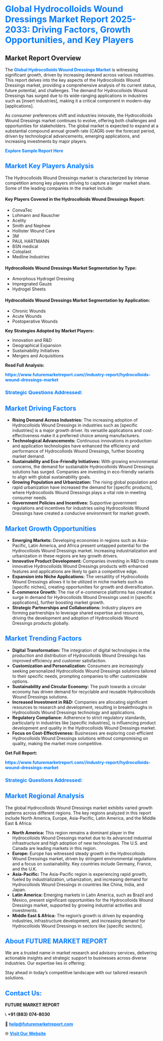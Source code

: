 <h1 style="color: #007BFF;">Global Hydrocolloids Wound Dressings Market Report 2025-2033: Driving Factors, Growth Opportunities, and Key Players</h1>

<section id="overview">
<h2>Market Report Overview</h2>
<p>The <a href="https://www.futuremarketreport.com//industry-report/hydrocolloids-wound-dressings-market" style="color: #007BFF; text-decoration: none;"><strong>Global Hydrocolloids Wound Dressings Market</strong></a> is witnessing significant growth, driven by increasing demand across various industries. This report delves into the key aspects of the Hydrocolloids Wound Dressings market, providing a comprehensive analysis of its current status, future potential, and challenges. The demand for Hydrocolloids Wound Dressings has surged due to its wide-ranging applications in industries such as [insert industries], making it a critical component in modern-day [applications].</p>
<p>As consumer preferences shift and industries innovate, the Hydrocolloids Wound Dressings market continues to evolve, offering both challenges and opportunities for stakeholders. The global market is expected to expand at a substantial compound annual growth rate (CAGR) over the forecast period, driven by technological advancements, emerging applications, and increasing investments by major players.</p>
</section>

<section id="overview">
<p><a href="https://www.futuremarketreport.com//request-sample/reportId=79893" style="color: #007BFF; text-decoration: none;"><strong>Explore Sample Report Here</strong></a></p>
</section>

<section id="key-players">
<h2 style="color: #007BFF;">Market Key Players Analysis</h2>
<p>The Hydrocolloids Wound Dressings market is characterized by intense competition among key players striving to capture a larger market share. Some of the leading companies in the market include:</p>
<h4>Key Players Covered in the Hydrocolloids Wound Dressings Report:</h4>
<ul><li>ConvaTec</li><li>Lohmann and Rauscher</li><li>Acelity</li><li>Smith and Nephew</li><li>Hollister Wound Care</li><li>3M</li><li>PAUL HARTMANN</li><li>BSN medical</li><li>Coloplast</li><li>Medline Industries</li></ul>
<h4>Hydrocolloids Wound Dressings Market Segmentation by Type:</h4>
<ul><li>Amorphous Hydrogel Dressing</li><li>Impregnated Gauze</li><li>Hydrogel Sheets</li></ul>

<h4>Hydrocolloids Wound Dressings Market Segmentation by Application:</h4>
<ul><li>Chronic Wounds</li><li>Acute Wounds</li><li>Postoperative Wounds</li></ul>
<p><strong>Key Strategies Adopted by Market Players:</strong></p>
<ul>
<li>Innovation and R&D</li>
<li>Geographical Expansion</li>
<li>Sustainability Initiatives</li>
<li>Mergers and Acquisitions</li>
</ul>
</section>

<section>
<p><strong>Read Full Analysis: </strong></p><a href="https://www.futuremarketreport.com//industry-report/hydrocolloids-wound-dressings-market" style="color: #007BFF; text-decoration: none;"><strong>https://www.futuremarketreport.com//industry-report/hydrocolloids-wound-dressings-market</strong></a>
<h3 style="color: #007BFF;">Strategic Questions Addressed:</h3>
</section>

<section id="driving-factors">
<h2 style="color: #007BFF;">Market Driving Factors</h2>
<ul>
<li><strong>Rising Demand Across Industries:</strong> The increasing adoption of Hydrocolloids Wound Dressings in industries such as [specific industries] is a major growth driver. Its versatile applications and cost-effectiveness make it a preferred choice among manufacturers.</li>
<li><strong>Technological Advancements:</strong> Continuous innovations in production and application technologies have enhanced the efficiency and performance of Hydrocolloids Wound Dressings, further boosting market demand.</li>
<li><strong>Sustainability and Eco-Friendly Initiatives:</strong> With growing environmental concerns, the demand for sustainable Hydrocolloids Wound Dressings solutions has surged. Companies are investing in eco-friendly variants to align with global sustainability goals.</li>
<li><strong>Growing Population and Urbanization:</strong> The rising global population and rapid urbanization have increased the demand for [specific products], where Hydrocolloids Wound Dressings plays a vital role in meeting consumer needs.</li>
<li><strong>Government Policies and Incentives:</strong> Supportive government regulations and incentives for industries using Hydrocolloids Wound Dressings have created a conducive environment for market growth.</li>
</ul>
</section>

<section id="growth-opportunities">
<h2 style="color: #007BFF;">Market Growth Opportunities</h2>
<ul>
<li><strong>Emerging Markets:</strong> Developing economies in regions such as Asia-Pacific, Latin America, and Africa present untapped potential for the Hydrocolloids Wound Dressings market. Increasing industrialization and urbanization in these regions are key growth drivers.</li>
<li><strong>Innovative Product Development:</strong> Companies investing in R&D to create innovative Hydrocolloids Wound Dressings products with enhanced features and applications are likely to gain a competitive edge.</li>
<li><strong>Expansion into Niche Applications:</strong> The versatility of Hydrocolloids Wound Dressings allows it to be utilized in niche markets such as [specific niches], creating opportunities for growth and diversification.</li>
<li><strong>E-commerce Growth:</strong> The rise of e-commerce platforms has created a surge in demand for Hydrocolloids Wound Dressings used in [specific applications], further boosting market growth.</li>
<li><strong>Strategic Partnerships and Collaborations:</strong> Industry players are forming partnerships to leverage shared expertise and resources, driving the development and adoption of Hydrocolloids Wound Dressings products globally.</li>
</ul>
</section>

<section id="trending-factors">
<h2 style="color: #007BFF;">Market Trending Factors</h2>
<ul>
<li><strong>Digital Transformation:</strong> The integration of digital technologies in the production and distribution of Hydrocolloids Wound Dressings has improved efficiency and customer satisfaction.</li>
<li><strong>Customization and Personalization:</strong> Consumers are increasingly seeking personalized Hydrocolloids Wound Dressings solutions tailored to their specific needs, prompting companies to offer customizable options.</li>
<li><strong>Sustainability and Circular Economy:</strong> The push towards a circular economy has driven demand for recyclable and reusable Hydrocolloids Wound Dressings solutions.</li>
<li><strong>Increased Investment in R&D:</strong> Companies are allocating significant resources to research and development, resulting in breakthroughs in Hydrocolloids Wound Dressings technology and applications.</li>
<li><strong>Regulatory Compliance:</strong> Adherence to strict regulatory standards, particularly in industries like [specific industries], is influencing product development and quality in the Hydrocolloids Wound Dressings market.</li>
<li><strong>Focus on Cost-Effectiveness:</strong> Businesses are exploring cost-efficient Hydrocolloids Wound Dressings solutions without compromising on quality, making the market more competitive.</li>
</ul>
</section>

<section>
<p><strong>Get Full Report: </strong></p><a href="https://www.futuremarketreport.com//industry-report/hydrocolloids-wound-dressings-market" style="color: #007BFF; text-decoration: none;"><strong>https://www.futuremarketreport.com//industry-report/hydrocolloids-wound-dressings-market</strong></a>
<h3 style="color: #007BFF;">Strategic Questions Addressed:</h3>
</section>


<section id="regional-analysis">
<h2 style="color: #007BFF;">Market Regional Analysis</h2>
<p>The global Hydrocolloids Wound Dressings market exhibits varied growth patterns across different regions. The key regions analyzed in this report include North America, Europe, Asia-Pacific, Latin America, and the Middle East & Africa:</p>
<ul>
<li><strong>North America:</strong> This region remains a dominant player in the Hydrocolloids Wound Dressings market due to its advanced industrial infrastructure and high adoption of new technologies. The U.S. and Canada are leading markets in this region.</li>
<li><strong>Europe:</strong> Europe has witnessed steady growth in the Hydrocolloids Wound Dressings market, driven by stringent environmental regulations and a focus on sustainability. Key countries include Germany, France, and the U.K.</li>
<li><strong>Asia-Pacific:</strong> The Asia-Pacific region is experiencing rapid growth, fueled by industrialization, urbanization, and increasing demand for Hydrocolloids Wound Dressings in countries like China, India, and Japan.</li>
<li><strong>Latin America:</strong> Emerging markets in Latin America, such as Brazil and Mexico, present significant opportunities for the Hydrocolloids Wound Dressings market, supported by growing industrial activities and investments.</li>
<li><strong>Middle East & Africa:</strong> The region’s growth is driven by expanding industries, infrastructure development, and increasing demand for Hydrocolloids Wound Dressings in sectors like [specific sectors].</li>
</ul>
</section>

<footer>
<h2 style="color: #007BFF;">About FUTURE MARKET REPORT</h2>
<p>We are a trusted name in market research and advisory services, delivering actionable insights and strategic support to businesses across diverse industries. Our expertise lies in offering:</p>

<p>Stay ahead in today’s competitive landscape with our tailored research solutions.</p>

<h2 style="color: #007BFF;">Contact Us:</h2>
<p><strong>FUTURE MARKET REPORT</strong></p>
<p>📞 <strong>+91 (883) 074-8030</strong></p>
<p>📧 <strong><a href="mailto:help@futuremarketreport.com" style="color: #007BFF;">help@futuremarketreport.com</a></strong></p>
<p>🌐 <strong><a href="https://www.futuremarketreport.com/" style="color: #007BFF;">Visit Our Website</a></strong></p>
</footer>